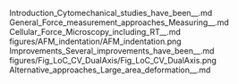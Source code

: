 Introduction_Cytomechanical_studies_have_been__.md
General_Force_measurement_approaches_Measuring__.md
Cellular_Force_Microscopy_including_RT__.md
figures/AFM_indentation/AFM_indentation.png
Improvements_Several_improvements_have_been__.md
figures/Fig_LoC_CV_DualAxis/Fig_LoC_CV_DualAxis.png
Alternative_approaches_Large_area_deformation__.md
